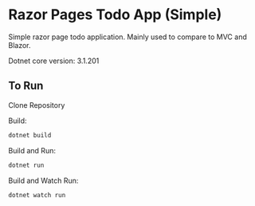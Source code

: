 # Razor Pages Todo App (Simple)
Simple razor page todo application. Mainly used to compare to MVC and Blazor.


Dotnet core version: 3.1.201

## To Run

Clone Repository

Build:
```sh
dotnet build
```

Build and Run:
```sh
dotnet run
```

Build and Watch Run:
```sh
dotnet watch run
```
